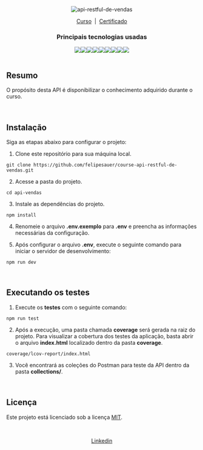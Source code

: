 <div align="center">
  <p>
    <img
      src="https://github.com/felipesauer/course-api-restful-de-vendas/assets/120697114/d95f8ca1-34c5-49f2-bf29-a8c3ab11aa1a"
      alt="api-restful-de-vendas">
  </p>
  <p>
    <a href="https://www.udemy.com/course/api-restful-de-vendas/" target="_blank">Curso</a>&nbsp;&nbsp;|&nbsp;
    <a href="https://www.udemy.com/certificate/UC-e571bec0-4784-42b7-9d45-0fc5d3960c1c/" target="_blank">Certificado</a>
  </p>
</div>

<div align="center">
    <h3>Principais tecnologias usadas</h3>
</div>

<div align="center" style="display: flex; align-items: center; justify-content: center;">
    <img src="https://img.shields.io/badge/NODEJS-^v18.14.0-339933?style=for-the-badge&logo=nodedotjs">
    <img src="https://img.shields.io/badge/POSTGRES-^v12.12-4169E1?style=for-the-badge&logo=postgresql">
    <img src="https://img.shields.io/badge/REDIS-^v7.0.8-DC382D?style=for-the-badge&logo=redis">
    <img src="https://img.shields.io/badge/BABEL-^7.20.7-f5da55?style=for-the-badge&logo=babel">
    <img src="https://img.shields.io/badge/ESLINT-^8.32.0-4B32C3?style=for-the-badge&logo=eslint">
    <img src="https://img.shields.io/badge/JEST-^29.3.1-15c213?style=for-the-badge&logo=jest">
    <img src="https://img.shields.io/badge/TYPESCRIPT-^4.9.4-3178c6?style=for-the-badge&logo=typescript">
    <img src="https://img.shields.io/badge/EXPRESS-^4.18.2-444?style=for-the-badge&logo=express">
    <img src="https://img.shields.io/badge/TYPEORM-^0.3.11-E83524?style=for-the-badge&logo=typeorm">
</div>

<br>

## Resumo

O propósito desta API é disponibilizar o conhecimento adquirido durante o curso.

<br>

## Instalação

Siga as etapas abaixo para configurar o projeto:

1. Clone este repositório para sua máquina local.

```
git clone https://github.com/felipesauer/course-api-restful-de-vendas.git
```

2. Acesse a pasta do projeto.

```
cd api-vendas
```

3. Instale as dependências do projeto.

```
npm install
```

4. Renomeie o arquivo **.env.exemplo** para **.env** e preencha as informações necessárias da configuração.

5. Após configurar o arquivo **.env**, execute o seguinte comando para iniciar o servidor de desenvolvimento:

```
npm run dev
```

<br>

## Executando os testes

1. Execute os **testes** com o seguinte comando:

```
npm run test
```

2. Após a execução, uma pasta chamada **coverage** será gerada na raiz do projeto. Para visualizar a cobertura dos testes da aplicação, basta abrir o arquivo **index.html** localizado dentro da pasta **coverage**.

```
coverage/lcov-report/index.html
```

3. Você encontrará as coleções do Postman para teste da API dentro da pasta **collections/**.

<br>

## Licença

Este projeto está licenciado sob a licença [MIT](https://github.com/felipesauer/course-api-restful-de-vendas/blob/main/LICENSE).

<br>

<div align="center">
  <p>
    <a href="https://www.linkedin.com/in/felipe-sauer/" target="_blank">Linkedin</a>
  </p>
</div>
